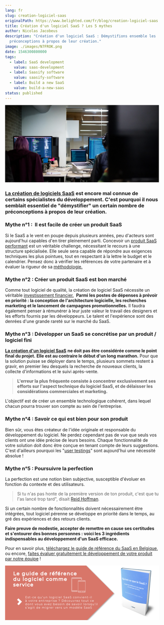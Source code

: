 ```yaml
---
lang: fr
slug: creation-logiciel-saas
originalPath: https://www.belighted.com/fr/blog/creation-logiciel-saas
title: Création d'un logiciel SaaS ? Les 5 mythes
author: Nicolas Jacobeus
description: "Création d'un logiciel SaaS : Démystifions ensemble les
  préconceptions à propos de leur création."
image: ./images/N7FROK.png
date: 1546300800000
tags:
  - label: SaaS development
    value: saas-development
  - label: Saasify software
    value: saasify-software
  - label: Build a new SaaS
    value: build-a-new-saas
status: published
---
```

![création logiciel SaaS](/content/images/legacy/VDASzRwVAyKoh6ycIpfqb.png)

### [La création de logiciels SaaS](/fr/blog/developpement-produits-saas) est encore mal connue de certains spécialistes du développement. C'est pourquoi il nous semblait essentiel de "démystifier" un certain nombre de préconceptions à propos de leur création.

### **Mythe n°1 :  Il est facile de créer un produit SaaS**

Si le SaaS a le vent en poupe depuis plusieurs années, peu d'acteurs sont aujourd'hui capables d'en tirer pleinement parti. Concevoir un [produit SaaS performant](/fr/blog/d%C3%A9velopper-saas-remarquable) est un véritable challenge, nécessitant le recours à une structure spécialisée. Elle seule sera capable de répondre aux exigences techniques les plus pointues, tout en respectant à la lettre le budget et le calendrier. Pensez donc à vérifier les références de votre partenaire et à évaluer la rigueur de sa [méthodologie.](/fr/services) 

### **Mythe n°2 : Créer un produit SaaS est bon marché**

Comme tout logiciel de qualité, la création de logiciel SaaS nécessite un véritable [investissement financier.](/fr/blog/co%C3%BBt-d%C3%A9veloppement-saas-application)  **Parmi les postes de dépenses à prévoir en priorité : la conception de l'architecture logicielle, les recherches marketing et le lancement de campagnes promotionnelles.** Il faudra également penser à rémunérer à leur juste valeur le travail des designers et les efforts fournis par les développeurs. Le talent et l'expérience sont des denrées d'une grande rareté sur le marché du SaaS.

### **Mythe n°3 : Développer un SaaS se concrétise par un produit / logiciel fini**

[**La création d'un logiciel SaaS**](/fr/qu-est-ce-que-le-saas-guide) **ne doit pas être considérée comme le point final du projet.** **Elle est au contraire le début d'un long marathon.** Pour que la solution puisse se déployer dans le temps, plusieurs sommets restent à gravir, en premier lieu desquels la recherche de nouveaux clients, la collecte d'informations et le suivi après-vente.

> **L'erreur la plus fréquente consiste à concentrer exclusivement ses efforts sur l'aspect technique du logiciel SaaS, et de délaisser les considérations commerciales et marketing.**

L'objectif est de créer un ensemble technologique cohérent, dans lequel chacun pourra trouver son compte au sein de l'entreprise.

### **Mythe n°4 : Savoir ce qui est bien pour son produit**

Bien sûr, vous êtes créateur de l'idée originale et responsable du développement du logiciel. Ne perdez cependant pas de vue que seuls vos clients ont une idée précise de leurs besoins. Chaque fonctionnalité de votre solution doit donc être conçue en tenant compte de leurs suggestions. C'est d'ailleurs pourquoi les "[user testings](/fr/tests-utilisateurs)" sont aujourd'hui une nécessité absolue !

### **Mythe n°5 : Poursuivre la perfection**

La perfection est une notion bien subjective, susceptible d'évoluer en fonction du contexte et des utilisateurs.

> Si tu n'as pas honte de la première version de ton produit, c'est que tu l'as lancé trop tard", disait [Reid Hoffman](https://fr.wikipedia.org/wiki/Reid_Hoffman).

Si un certain nombre de fonctionnalités doivent nécessairement être intégrées, tout logiciel pérenne se développe en priorité dans le temps, au gré des expériences et des retours clients.

**Faire preuve de modestie, accepter de remettre en cause ses certitudes et s'entourer des bonnes personnes : voici les 3 ingrédients indispensables au développement d'un SaaS efficace.**

Pour en savoir plus, [téléchargez le guide de référence du SaaS en Belgique](/fr/qu-est-ce-que-le-saas-guide?hsCtaTracking=efa19144-ba00-4802-bd26-7c27dbad25ab%7C6f3b512d-8bef-4d1c-a020-b3f5837ad918#Formwhatissaas), ou encore, [faites évaluer gratuitement le développement de votre produit par notre équipe](/fr/evaluation-developpement-produit) !

[![Nouveau call-to-action](/content/images/legacy/Htz_P1iMXy1bwRoC6u7Xy.png)](https://cta-redirect.hubspot.com/cta/redirect/1684659/efa19144-ba00-4802-bd26-7c27dbad25ab)